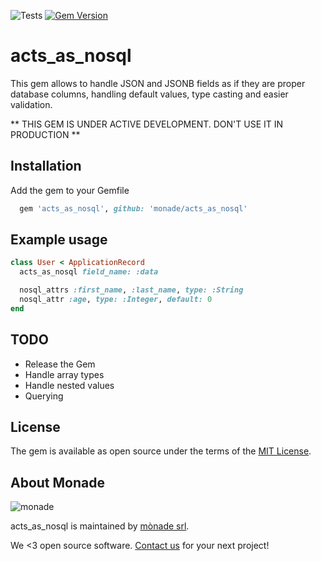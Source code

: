![Tests](https://github.com/monade/acts_as_nosql/actions/workflows/test.yml/badge.svg)
[![Gem Version](https://badge.fury.io/rb/acts_as_nosql.svg)](https://badge.fury.io/rb/acts_as_nosql)

# acts_as_nosql

This gem allows to handle JSON and JSONB fields as if they are proper database columns, handling default values, type casting and easier validation.

** THIS GEM IS UNDER ACTIVE DEVELOPMENT. DON'T USE IT IN PRODUCTION **

## Installation

Add the gem to your Gemfile

```ruby
  gem 'acts_as_nosql', github: 'monade/acts_as_nosql'
```

## Example usage

```ruby
class User < ApplicationRecord
  acts_as_nosql field_name: :data

  nosql_attrs :first_name, :last_name, type: :String
  nosql_attr :age, type: :Integer, default: 0
end
```

## TODO

- Release the Gem
- Handle array types
- Handle nested values
- Querying

## License

The gem is available as open source under the terms of the [MIT License](https://opensource.org/licenses/MIT).

About Monade
----------------

![monade](https://monade.io/wp-content/uploads/2021/06/monadelogo.png)

acts_as_nosql is maintained by [mònade srl](https://monade.io/en/home-en/).

We <3 open source software. [Contact us](https://monade.io/en/contact-us/) for your next project!
